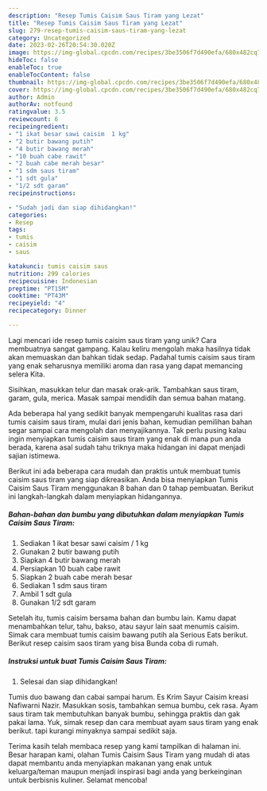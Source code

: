 ```yaml
---
description: "Resep Tumis Caisim Saus Tiram yang Lezat"
title: "Resep Tumis Caisim Saus Tiram yang Lezat"
slug: 279-resep-tumis-caisim-saus-tiram-yang-lezat
category: Uncategorized
date: 2023-02-26T20:54:30.020Z
image: https://img-global.cpcdn.com/recipes/3be3506f7d490efa/680x482cq70/tumis-caisim-saus-tiram-foto-resep-utama.jpg
hideToc: false
enableToc: true
enableTocContent: false
thumbnail: https://img-global.cpcdn.com/recipes/3be3506f7d490efa/680x482cq70/tumis-caisim-saus-tiram-foto-resep-utama.jpg
cover: https://img-global.cpcdn.com/recipes/3be3506f7d490efa/680x482cq70/tumis-caisim-saus-tiram-foto-resep-utama.jpg
author: Admin
authorAv: notfound
ratingvalue: 3.5
reviewcount: 6
recipeingredient:
- "1 ikat besar sawi caisim  1 kg"
- "2 butir bawang putih"
- "4 butir bawang merah"
- "10 buah cabe rawit"
- "2 buah cabe merah besar"
- "1 sdm saus tiram"
- "1 sdt gula"
- "1/2 sdt garam"
recipeinstructions:

- "Sudah jadi dan siap dihidangkan!"
categories:
- Resep
tags:
- tumis
- caisim
- saus

katakunci: tumis caisim saus 
nutrition: 299 calories
recipecuisine: Indonesian
preptime: "PT15M"
cooktime: "PT43M"
recipeyield: "4"
recipecategory: Dinner

---
```





Lagi mencari ide resep tumis caisim saus tiram yang unik? Cara membuatnya sangat gampang. Kalau keliru mengolah maka hasilnya tidak akan memuaskan dan bahkan tidak sedap. Padahal tumis caisim saus tiram yang enak seharusnya memiliki aroma dan rasa yang dapat memancing selera Kita.





Sisihkan, masukkan telur dan masak orak-arik. Tambahkan saus tiram, garam, gula, merica. Masak sampai mendidih dan semua bahan matang.

Ada beberapa hal yang sedikit banyak mempengaruhi kualitas rasa dari tumis caisim saus tiram, mulai dari jenis bahan, kemudian pemilihan bahan segar sampai cara mengolah dan menyajikannya. Tak perlu pusing kalau ingin menyiapkan tumis caisim saus tiram yang enak di mana pun anda berada, karena asal sudah tahu triknya maka hidangan ini dapat menjadi sajian istimewa.






Berikut ini ada beberapa cara mudah dan praktis untuk membuat tumis caisim saus tiram yang siap dikreasikan. Anda bisa menyiapkan Tumis Caisim Saus Tiram menggunakan 8 bahan dan 0 tahap pembuatan. Berikut ini langkah-langkah dalam menyiapkan hidangannya.

<!--inarticleads1-->

##### Bahan-bahan dan bumbu yang dibutuhkan dalam menyiapkan Tumis Caisim Saus Tiram:

1. Sediakan 1 ikat besar sawi caisim / 1 kg
1. Gunakan 2 butir bawang putih
1. Siapkan 4 butir bawang merah
1. Persiapkan 10 buah cabe rawit
1. Siapkan 2 buah cabe merah besar
1. Sediakan 1 sdm saus tiram
1. Ambil 1 sdt gula
1. Gunakan 1/2 sdt garam


Setelah itu, tumis caisim bersama bahan dan bumbu lain. Kamu dapat menambahkan telur, tahu, bakso, atau sayur lain saat menumis caisim. Simak cara membuat tumis caisim bawang putih ala Serious Eats berikut. Berikut resep caisim saos tiram yang bisa Bunda coba di rumah. 

<!--inarticleads2-->

##### Instruksi untuk buat Tumis Caisim Saus Tiram:


1. Selesai dan siap dihidangkan!

Tumis duo bawang dan cabai sampai harum. Es Krim Sayur Caisim kreasi Nafiwarni Nazir. Masukkan sosis, tambahkan semua bumbu, cek rasa. Ayam saus tiram tak membutuhkan banyak bumbu, sehingga praktis dan gak pakai lama. Yuk, simak resep dan cara membuat ayam saus tiram yang enak berikut. tapi kurangi minyaknya sampai sedikit saja. 

Terima kasih telah membaca resep yang kami tampilkan di halaman ini. Besar harapan kami, olahan Tumis Caisim Saus Tiram yang mudah di atas dapat membantu anda menyiapkan makanan yang enak untuk keluarga/teman maupun menjadi inspirasi bagi anda yang berkeinginan untuk berbisnis kuliner. Selamat mencoba!
